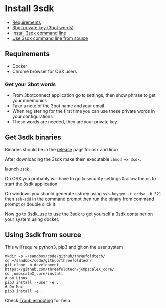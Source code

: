 # Install 3sdk

* [Requirements](#Requirements)
* [3bot private key (3bot words)](#3botwords)
* [Install 3sdk command line](#Packagedinstallersdk)
* [Use 3sdk command line from source](#Using3sdkfromsource)


## <a name='Requirements'></a>Requirements

- Docker
- Chrome browser for OSX users

### <a name='3botwords'></a>Get your 3bot words

- From 3botconnect application go to settings, then show phrase to get your mnemonics
- Take a note of the 3bot name and your email
- When registering for the first time you can use these private words in your configurations
- These words are needed, they are your private key.

## <a name='Packagedinstallersdk'></a>Get 3sdk binaries

Binaries should be in the [release](https://github.com/threefoldtech/jumpscaleX_core/releases) page for osx and linux 

After downloading the 3sdk make them executable `chmod +x 3sdk`.

launch `3sdk`

On OSX you probably will have to go to security settings & allow the os to start the 3sdk application.

On windows you should generate sshkey using `ssh-keygen -t ecdsa -b 521` then `ssh-add` in the command prompt then run the binary from command prompt or double click it.

Now go to [3sdk_use](3sdk_use.md) to use the 3sdk to get yourself a 3sdk container on your system using docker.


## <a name='Using3sdkfromsource'></a>Using 3sdk from source

This will require python3, pip3 and git on the user system 

```
mkdir -p ~/sandbox/code/github/threefoldtech/
cd ~/sandbox/code/github/threefoldtech/
git clone -b development https://github.com/threefoldtech/jumpscaleX_core/
cd jumpscaleX_core/install
# on Linux
pip3 install --user -e .
# On Mac
pip3 install -e .
```
 
Check [Troubleshooting](./3sdk_troubleshooting.md) for help.